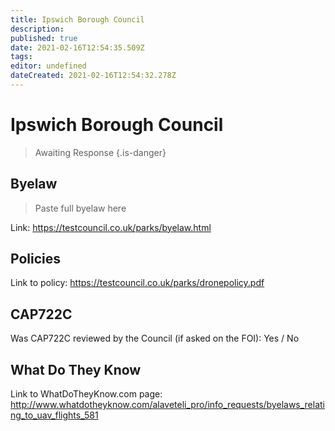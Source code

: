 ```yaml
---
title: Ipswich Borough Council
description: 
published: true
date: 2021-02-16T12:54:35.509Z
tags: 
editor: undefined
dateCreated: 2021-02-16T12:54:32.278Z
---
```


# Ipswich Borough Council
>  Awaiting Response
> {.is-danger}

## Byelaw
> Paste full byelaw here

Link:
https://testcouncil.co.uk/parks/byelaw.html

## Policies
Link to policy:
https://testcouncil.co.uk/parks/dronepolicy.pdf

## CAP722C

Was CAP722C reviewed by the Council (if asked on the FOI): Yes / No

## What Do They Know

Link to WhatDoTheyKnow.com page:
http://www.whatdotheyknow.com/alaveteli_pro/info_requests/byelaws_relating_to_uav_flights_581

